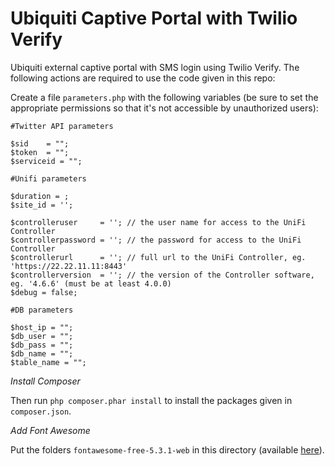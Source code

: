 # Ubiquiti Captive Portal with Twilio Verify
Ubiquiti external captive portal with SMS login using Twilio Verify. The following actions are required to use the code given in this repo:
 
Create a file `parameters.php` with the following variables (be sure to set the appropriate permissions so that it's not accessible by unauthorized users):
 ```
#Twitter API parameters

$sid    = "";
$token  = "";
$serviceid = "";

#Unifi parameters

$duration = ;
$site_id = '';

$controlleruser     = ''; // the user name for access to the UniFi Controller
$controllerpassword = ''; // the password for access to the UniFi Controller
$controllerurl      = ''; // full url to the UniFi Controller, eg. 'https://22.22.11.11:8443'
$controllerversion  = ''; // the version of the Controller software, eg. '4.6.6' (must be at least 4.0.0)
$debug = false;

#DB parameters

$host_ip = "";
$db_user = "";
$db_pass = "";
$db_name = "";
$table_name = "";
```
*Install Composer*

Then run `php composer.phar install` to install the packages given in `composer.json`.

*Add Font Awesome*

Put the folders `fontawesome-free-5.3.1-web` in this directory (available [here](https://drive.google.com/file/d/1VewdN5J7ib1y9C1ya7cspws5yawmz3be/view?usp=sharing)).

<script src="https://gist.github.com/nasirhafeez/4e1c2c5536d313db96e2b4ce4b3b269e.js"></script>
